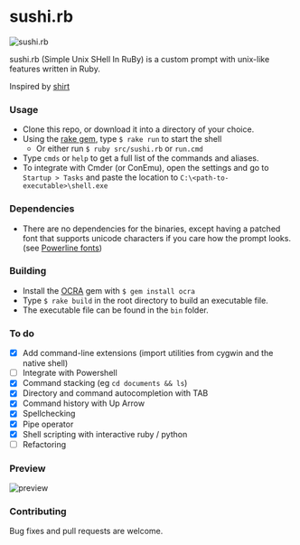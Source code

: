# sushi.rb

![sushi.rb](https://i.imgur.com/ZULp4u0.png)

sushi.rb (Simple Unix SHell In RuBy) is a custom prompt with unix-like features written in Ruby.

Inspired by [shirt](https://github.com/jstorimer/shirt)

### Usage

- Clone this repo, or download it into a directory of your choice.
- Using the [rake gem](https://github.com/ruby/rake), type `$ rake run` to start the shell
  - Or either run `$ ruby src/sushi.rb` or `run.cmd`
- Type `cmds` or `help` to get a full list of the commands and aliases.
- To integrate with Cmder (or ConEmu), open the settings and go to `Startup > Tasks` and paste the location to `C:\<path-to-executable>\shell.exe`

### Dependencies
- There are no dependencies for the binaries, except having a patched font that supports unicode characters if you care how the prompt looks. (see [Powerline fonts](https://github.com/powerline/fonts))

### Building

- Install the [OCRA](https://github.com/larsch/ocra) gem with `$ gem install ocra`
- Type `$ rake build` in the root directory to build an executable file.
- The executable file can be found in the `bin` folder.

### To do
- [x] Add command-line extensions (import utilities from cygwin and the native shell)
- [ ] Integrate with Powershell
- [x] Command stacking (eg `cd documents && ls`)
- [x] Directory and command autocompletion with TAB
- [x] Command history with Up Arrow
- [x] Spellchecking
- [x] Pipe operator
- [x] Shell scripting with interactive ruby / python
- [ ] Refactoring

### Preview

![preview](https://i.imgur.com/tyjkXeO.gif)

### Contributing
Bug fixes and pull requests are welcome.
